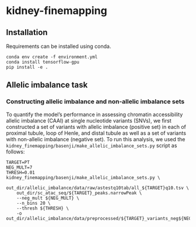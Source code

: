 # kidney-finemapping


## Installation
Requirements can be installed using conda.

```
conda env create -f environment.yml
conda install tensorflow-gpu
pip install -e .
```

## Allelic imbalance task

### Constructing allelic imbalance and non-allelic imbalance sets
To quantify the model’s performance in assessing chromatin accessibility allelic imbalance (CAAI) at single nucleotide variants (SNVs), we first constructed a set of variants with allelic imbalance (positive set) in each of proximal tubule, loop of Henle, and distal tubule as well as a set of variants with non-allelic imbalance (negative set). To run this analysis, we used the `kidney_finemapping/basenji/make_allelic_imbalance_sets.py` script as follows:
```
TARGET=PT
NEG_MULT=7
THRESH=0.01
kidney_finemapping/basenji/make_allelic_imbalance_sets.py \
    out_dir/allelic_imbalance/data/raw/astestq10tab/all_${TARGET}q10.tsv \
    out_dir/sc_atac_seq/${TARGET}_peaks.narrowPeak \
    --neg_mult ${NEG_MULT} \
    --n_bins 20 \
    --thresh ${THRESH} \
    -o out_dir/allelic_imbalance/data/preprocessed/${TARGET}_variants_neg${NEG_MULT}x_q${THRESH}
```

